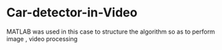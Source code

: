 # Car-detector-in-Video
MATLAB was used in this case to structure the algorithm so as to perform image , video processing 
